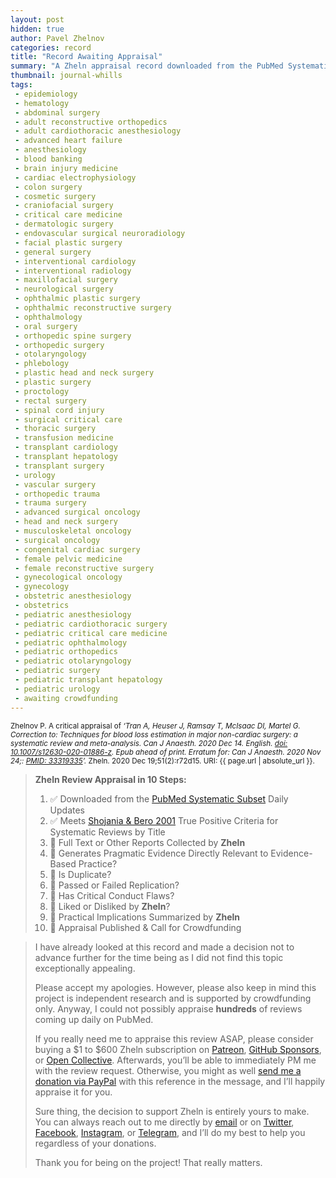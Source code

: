 ```yaml
---
layout: post
hidden: true
author: Pavel Zhelnov
categories: record
title: "Record Awaiting Appraisal"
summary: "A Zheln appraisal record downloaded from the PubMed Systematic Subset daily updates."
thumbnail: journal-whills
tags:
 - epidemiology
 - hematology
 - abdominal surgery
 - adult reconstructive orthopedics
 - adult cardiothoracic anesthesiology
 - advanced heart failure
 - anesthesiology
 - blood banking
 - brain injury medicine
 - cardiac electrophysiology
 - colon surgery
 - cosmetic surgery
 - craniofacial surgery
 - critical care medicine
 - dermatologic surgery
 - endovascular surgical neuroradiology
 - facial plastic surgery
 - general surgery
 - interventional cardiology
 - interventional radiology
 - maxillofacial surgery
 - neurological surgery
 - ophthalmic plastic surgery
 - ophthalmic reconstructive surgery
 - ophthalmology
 - oral surgery
 - orthopedic spine surgery
 - orthopedic surgery
 - otolaryngology
 - phlebology
 - plastic head and neck surgery
 - plastic surgery
 - proctology
 - rectal surgery
 - spinal cord injury
 - surgical critical care
 - thoracic surgery
 - transfusion medicine
 - transplant cardiology
 - transplant hepatology
 - transplant surgery
 - urology
 - vascular surgery
 - orthopedic trauma
 - trauma surgery
 - advanced surgical oncology
 - head and neck surgery
 - musculoskeletal oncology
 - surgical oncology
 - congenital cardiac surgery
 - female pelvic medicine
 - female reconstructive surgery
 - gynecological oncology
 - gynecology
 - obstetric anesthesiology
 - obstetrics
 - pediatric anesthesiology
 - pediatric cardiothoracic surgery
 - pediatric critical care medicine
 - pediatric ophthalmology
 - pediatric orthopedics
 - pediatric otolaryngology
 - pediatric surgery
 - pediatric transplant hepatology
 - pediatric urology
 - awaiting crowdfunding
---
```


<small id="citation">Zhelnov P. A critical appraisal of _‘Tran A, Heuser J, Ramsay T, McIsaac DI, Martel G. Correction to: Techniques for blood loss estimation in major non-cardiac surgery: a systematic review and meta-analysis. Can J Anaesth. 2020 Dec 14. English. [doi: 10.1007/s12630-020-01886-z](https://doi.org/10.1007/s12630-020-01886-z). Epub ahead of print. Erratum for: Can J Anaesth. 2020 Nov 24;: [PMID: 33319335](https://pubmed.gov/33319335)’._ Zheln. 2020 Dec 19;51(2):r72d15. URI: {{ page.url | absolute_url }}.</small>

> **Zheln Review Appraisal in 10 Steps:**
>
> 1. ✅ Downloaded from the [PubMed Systematic Subset](https://github.com/p1m-ortho/qs-global-ortho-search-queries/blob/global-sr-query/README.md) Daily Updates
> 2. ✅ Meets [Shojania & Bero 2001](https://www.researchgate.net/publication/11820967_Taking_Advantage_of_the_Explosion_of_Systematic_Reviews_An_Efficient_MEDLINE_Search_Strategy) True Positive Criteria for Systematic Reviews by Title
> 3. 🔄 Full Text or Other Reports Collected by **Zheln**
> 4. 🔄 Generates Pragmatic Evidence Directly Relevant to Evidence-Based Practice?
> 5. 🔄 Is Duplicate?
> 6. 🔄 Passed or Failed Replication?
> 7. 🔄 Has Critical Conduct Flaws?
> 8. 🔄 Liked or Disliked by **Zheln**?
> 9. 🔄 Practical Implications Summarized by **Zheln**
> 10. 🔄 Appraisal Published & Call for Crowdfunding

> I have already looked at this record and made a decision not to advance further for the time being as I did not find this topic exceptionally appealing.
>
> Please accept my apologies. However, please also keep in mind this project is independent research and is supported by crowdfunding only. Anyway, I could not possibly appraise **hundreds** of reviews coming up daily on PubMed.
> 
> If you really need me to appraise this review ASAP, please consider buying a $1 to $600 Zheln subscription on [Patreon](https://patreon.com/zheln), [GitHub Sponsors](https://github.com/sponsors/drzhelnov), or [Open Collective](https://opencollective.com/zheln). Afterwards, you’ll be able to immediately PM me with the review request. Otherwise, you might as well [send me a donation via PayPal](https://paypal.me/pjelnov) with this reference in the message, and I’ll happily appraise it for you.
> 
> Sure thing, the decision to support Zheln is entirely yours to make. You can always reach out to me directly by [email](mailto:pavel@zheln.com) or on [Twitter](https://twitter.com/drzhelnov), [Facebook](https://facebook.com/drzhelnov), [Instagram](https://instagram.com/igzheln), or [Telegram](https://t.me/drzhelnov), and I’ll do my best to help you regardless of your donations.
> 
> Thank you for being on the project! That really matters.
